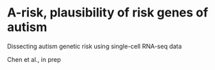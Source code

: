 # A-risk, plausibility of risk genes of autism
Dissecting autism genetic risk using single-cell RNA-seq data

Chen et al., in prep
